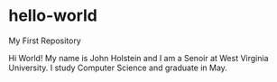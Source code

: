 # hello-world
My First Repository

Hi World!
My name is John Holstein and I am a Senoir at West Virginia University. I study Computer Science and graduate in May.  
